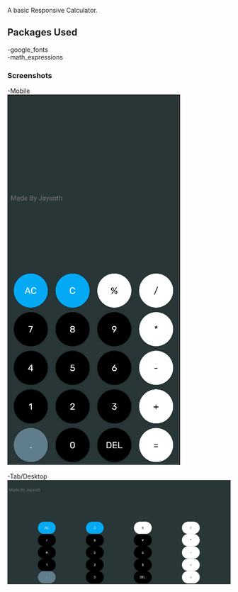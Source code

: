 

A basic Responsive Calculator.<br>

## Packages Used
-google_fonts <br>
-math_expressions

### Screenshots<br>
-Mobile<br>
![Landscape](https://github.com/noobguy77/Calculator/blob/master/calc_app1.PNG)

-Tab/Desktop
![alt](https://github.com/noobguy77/Calculator/blob/master/calc_app2.PNG)

